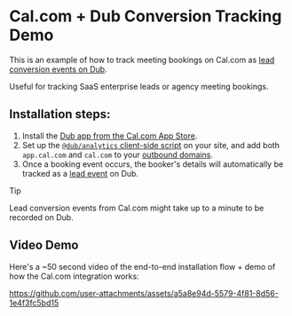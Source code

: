 # Cal.com + Dub Conversion Tracking Demo

This is an example of how to track meeting bookings on Cal.com as [lead conversion events on Dub](https://dub.co/docs/conversions/leads/introduction).

Useful for tracking SaaS enterprise leads or agency meeting bookings.

## Installation steps:

1. Install the [Dub app from the Cal.com App Store](https://app.cal.com/apps/dub).
2. Set up the [`@dub/analytics` client-side script](https://dub.co/docs/sdks/client-side/introduction) on your site, and add both `app.cal.com` and `cal.com` to your [outbound domains](https://dub.co/docs/sdks/client-side/features/cross-domain-tracking).
3. Once a booking event occurs, the booker's details will automatically be tracked as a [lead event](https://dub.co/docs/conversions/leads/introduction) on Dub.

> [!TIP]
> Lead conversion events from Cal.com might take up to a minute to be recorded on Dub.

## Video Demo

Here's a ~50 second video of the end-to-end installation flow + demo of how the Cal.com integration works:

https://github.com/user-attachments/assets/a5a8e94d-5579-4f81-8d56-1e4f3fc5bd15
